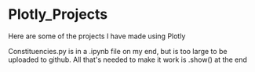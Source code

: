 # Plotly_Projects
Here are some of the projects I have made using Plotly

Constituencies.py is in a .ipynb file on my end, but is too large to be uploaded to github. All that's needed to make it work is .show() at the end

